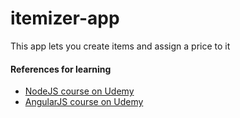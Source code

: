 # itemizer-app
This app lets you create items and assign a price to it


#### References for learning
 - [NodeJS course on Udemy](https://www.udemy.com/course/the-complete-nodejs-developer-course-2)
 - [AngularJS course on Udemy](https://www.udemy.com/course/the-complete-guide-to-angular-2)

